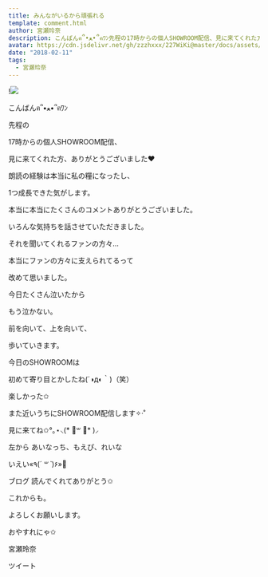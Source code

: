 ```yaml
---
title: みんながいるから頑張れる
template: comment.html
author: 宮瀬玲奈
description: こんばんฅ՞•ﻌ•՞ฅﾜﾝ先程の17時からの個人SHOWROOM配信、見に来てくれた方、ありがとうございました❤︎朗読の経験は本当に私の糧になったし、1つ成長できた気がします。...
avatar: https://cdn.jsdelivr.net/gh/zzzhxxx/227WiKi@master/docs/assets/photo/avatar/reina.jpg
date: "2018-02-11"
tags:
  - 宮瀬玲奈
---
```


!![](https://cdn.jsdelivr.net/gh/227WiKi/227WiKi-image@master/blog-image/reina-2018-02-11_1.jpg)




こんばんฅ՞•ﻌ•՞ฅﾜﾝ





先程の

17時からの個人SHOWROOM配信、

見に来てくれた方、ありがとうございました❤︎



朗読の経験は本当に私の糧になったし、

1つ成長できた気がします。


本当に本当にたくさんのコメントありがとうございました。



いろんな気持ちを話させていただきました。

それを聞いてくれるファンの方々...



本当にファンの方々に支えられてるって

改めて思いました。





今日たくさん泣いたから

もう泣かない。





前を向いて、上を向いて、

歩いていきます。










今日のSHOWROOMは


初めて寄り目とかしたね(´◑д◐｀)（笑）



楽しかった✩





また近いうちにSHOWROOM配信します✧‧˚



見に来てね✩°｡⋆⸜(* ॑꒳ ॑* )⸝















左から あいなっち、もえぴ、れいな


いえい«٩(*´ ꒳ `*)۶»💓




ブログ
読んでくれてありがとう✩



これからも。

よろしくお願いします。




おやすれにゃ✩




宮瀬玲奈


ツイート




